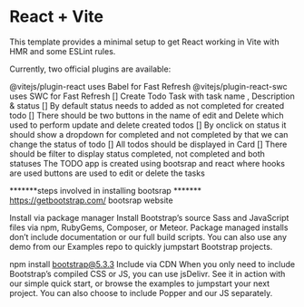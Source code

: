 # React + Vite

This template provides a minimal setup to get React working in Vite with HMR and some ESLint rules.

Currently, two official plugins are available:

@vitejs/plugin-react uses Babel for Fast Refresh
@vitejs/plugin-react-swc uses SWC for Fast Refresh
[] Create Todo Task with task name , Description & status [] By default status needs to added as not completed for created todo [] There should be two buttons in the name of edit and Delete which used to perform update and delete created todos [] By onclick on status it should show a dropdown for completed and not completed by that we can change the status of todo [] All todos should be displayed in Card [] There should be filter to display status completed, not completed and both statuses The TODO app is created using bootsrap and react where hooks are used buttons are used to edit or delete the tasks

*******steps involved in installing bootsrap ******* https://getbootstrap.com/ bootsrap website

Install via package manager Install Bootstrap’s source Sass and JavaScript files via npm, RubyGems, Composer, or Meteor. Package managed installs don’t include documentation or our full build scripts. You can also use any demo from our Examples repo to quickly jumpstart Bootstrap projects.

npm install bootstrap@5.3.3 Include via CDN When you only need to include Bootstrap’s compiled CSS or JS, you can use jsDelivr. See it in action with our simple quick start, or browse the examples to jumpstart your next project. You can also choose to include Popper and our JS separately.

<script src="https://cdn.jsdelivr.net/npm/bootstrap@5.3.3/dist/js/bootstrap.bundle.min.js"
******* installing react *********

https://vitejs.dev/guide/

Compatibility Note

Vite requires Node.js version 18+. 20+. However, some templates require a higher Node.js version to work, please upgrade if your package manager warns about it.

npm create vite@latest

npm create vite@latest my-vue-app -- --template vue

npx degit user/project#main my-project cd my-project

npm install npm run dev

http://localhost:5174/ to view the output in the browser